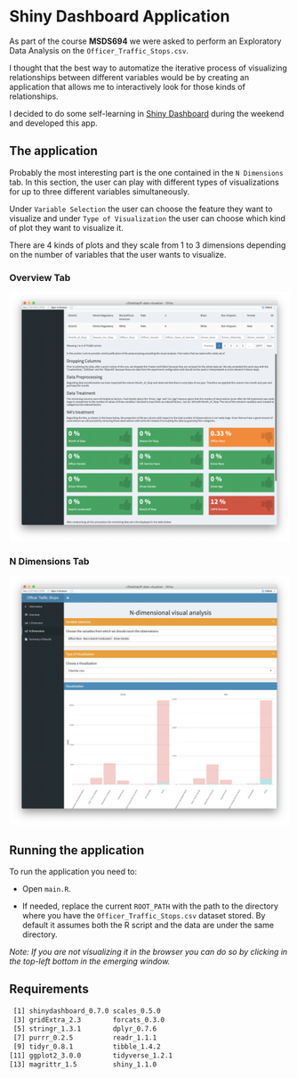# Shiny Dashboard Application

As part of the course **MSDS694** we were asked to perform an Exploratory Data Analysis on the `Officer_Traffic_Stops.csv`.

I thought that the best way to automatize the iterative process of visualizing relationships between different variables would be by creating an application that allows me to interactively look for those kinds of relationships.

I decided to do some self-learning in [Shiny Dashboard](https://rstudio.github.io/shinydashboard/) during the weekend and developed this app.
## The application

Probably the most interesting part is the one contained in the `N Dimensions` tab. In this section, the user can play with different types of visualizations for up to three different variables simultaneously.

Under `Variable Selection` the user can choose the feature they want to visualize and under `Type of Visualization` the user can choose which kind of plot they want to visualize it.

There are 4 kinds of plots and they scale from 1 to 3 dimensions depending on the number of variables that the user wants to visualize. 

### Overview Tab

![Visualization of the tab](https://github.com/r0mer0m/shinyDashboard/blob/master/example_images/Screenshot%202018-12-11%20at%2013.34.19.png)

### N Dimensions Tab

![Visualization of the tab](https://github.com/r0mer0m/shinyDashboard/blob/master/example_images/Screenshot%202018-12-11%20at%2013.35.33.png)

## Running the application

To run the application you need to:

  + Open `main.R`.
  
  + If needed, replace the current `ROOT_PATH` with the path to the directory where you have the `Officer_Traffic_Stops.csv` dataset stored. By default it assumes both the R script and the data are under the same directory.
    
*Note: If you are not visualizing it in the browser you can do so by clicking in the top-left bottom in the emerging window.*

## Requirements

```{r}
 [1] shinydashboard_0.7.0 scales_0.5.0        
 [3] gridExtra_2.3        forcats_0.3.0       
 [5] stringr_1.3.1        dplyr_0.7.6         
 [7] purrr_0.2.5          readr_1.1.1         
 [9] tidyr_0.8.1          tibble_1.4.2        
[11] ggplot2_3.0.0        tidyverse_1.2.1     
[13] magrittr_1.5         shiny_1.1.0     
```
